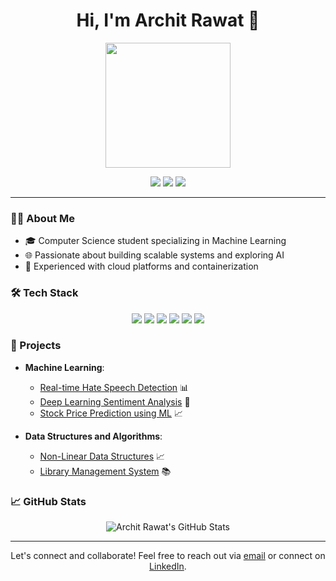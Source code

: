 <h1 align="center">Hi, I'm Archit Rawat 👋</h1>

<p align="center">
  <img src="https://media.giphy.com/media/26tn33aiTi1jkl6H6/giphy.gif" width="200">
</p>

<p align="center">
  <a href="mailto:architrawat25@gmail.com"><img src="https://img.shields.io/badge/Email-D14836?style=for-the-badge&logo=gmail&logoColor=white"></a>
  <a href="https://linkedin.com/in/architrawat25"><img src="https://img.shields.io/badge/LinkedIn-0077B5?style=for-the-badge&logo=linkedin&logoColor=white"></a>
  <a href="https://leetcode.com/u/architrawat25/"><img src="https://img.shields.io/badge/LeetCode-FFA116?style=for-the-badge&logo=leetcode&logoColor=black"></a>
</p>

---

### 👨‍💻 About Me

- 🎓 Computer Science student specializing in Machine Learning
- 🌐 Passionate about building scalable systems and exploring AI
- 🚀 Experienced with cloud platforms and containerization

### 🛠️ Tech Stack

<p align="center">
  <img src="https://img.shields.io/badge/Python-3776AB?style=for-the-badge&logo=python&logoColor=white">
  <img src="https://img.shields.io/badge/Java-007396?style=for-the-badge&logo=java&logoColor=white">
  <img src="https://img.shields.io/badge/SQL-4479A1?style=for-the-badge&logo=postgresql&logoColor=white">
  <img src="https://img.shields.io/badge/Docker-2496ED?style=for-the-badge&logo=docker&logoColor=white">
  <img src="https://img.shields.io/badge/AWS-232F3E?style=for-the-badge&logo=amazon-aws&logoColor=white">
  <img src="https://img.shields.io/badge/FastAPI-009688?style=for-the-badge&logo=fastapi&logoColor=white">
</p>

### 🚀 Projects

- **Machine Learning**:
  - [Real-time Hate Speech Detection](https://github.com/Architrawat25/real-time-hate-speech-detection) 📊
  - [Deep Learning Sentiment Analysis](https://github.com/Architrawat25/deep-learning-sentiment-analysis) 💬
  - [Stock Price Prediction using ML](https://github.com/Architrawat25/stock-price-prediction-ML) 📈

- **Data Structures and Algorithms**:
  - [Non-Linear Data Structures](https://github.com/Architrawat25/Non-Linear-Data-Structures) 📈
  - [Library Management System](https://github.com/Architrawat25/library-management-system-java) 📚

### 📈 GitHub Stats

<p align="center">
  <img src="https://github-readme-stats.vercel.app/api?username=Architrawat25&show_icons=true&theme=dark" alt="Archit Rawat's GitHub Stats">
</p>

---

<p align="center">
  Let's connect and collaborate! Feel free to reach out via <a href="mailto:architrawat25@gmail.com">email</a> or connect on <a href="https://linkedin.com/in/architrawat25">LinkedIn</a>.
</p>
